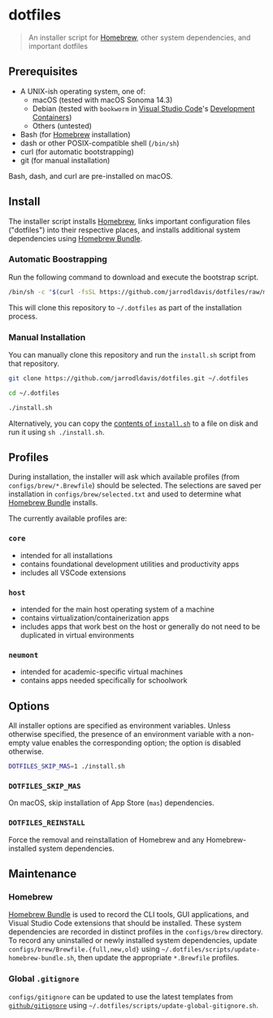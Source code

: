 # dotfiles

> An installer script for [Homebrew], other system dependencies, and important dotfiles

## Prerequisites

- A UNIX-ish operating system, one of:
  - macOS (tested with macOS Sonoma 14.3)
  - Debian (tested with `bookworm` in [Visual Studio Code]'s [Development Containers])
  - Others (untested)
- Bash (for [Homebrew] installation)
- dash or other POSIX-compatible shell (`/bin/sh`)
- curl (for automatic bootstrapping)
- git (for manual installation)

Bash, dash, and curl are pre-installed on macOS.

## Install

The installer script installs [Homebrew], links important configuration files ("dotfiles") into
their respective places, and installs additional system dependencies using [Homebrew Bundle].

### Automatic Boostrapping

Run the following command to download and execute the bootstrap script.

```sh
/bin/sh -c "$(curl -fsSL https://github.com/jarrodldavis/dotfiles/raw/main/install.sh)"
```

This will clone this repository to `~/.dotfiles` as part of the installation process.

### Manual Installation

You can manually clone this repository and run the `install.sh` script from that repository.

```sh
git clone https://github.com/jarrodldavis/dotfiles.git ~/.dotfiles
```

```sh
cd ~/.dotfiles
```

```sh
./install.sh
```

Alternatively, you can copy the [contents of `install.sh`] to a file on disk and run it using `sh
./install.sh`.

## Profiles

During installation, the installer will ask which available profiles
(from `configs/brew/*.Brewfile`) should be selected. The selections are saved per installation in
`configs/brew/selected.txt` and used to determine what [Homebrew Bundle] installs.

The currently available profiles are:

### `core`

- intended for all installations
- contains foundational development utilities and productivity apps
- includes all VSCode extensions

### `host`

- intended for the main host operating system of a machine
- contains virtualization/containerization apps
- includes apps that work best on the host or generally do not need to be duplicated in virtual
  environments

### `neumont`

- intended for academic-specific virtual machines
- contains apps needed specifically for schoolwork

## Options

All installer options are specified as environment variables. Unless otherwise specified, the
presence of an environment variable with a non-empty value enables the corresponding option; the
option is disabled otherwise.

```sh
DOTFILES_SKIP_MAS=1 ./install.sh
```

### `DOTFILES_SKIP_MAS`

On macOS, skip installation of App Store (`mas`) dependencies.

### `DOTFILES_REINSTALL`

Force the removal and reinstallation of Homebrew and any Homebrew-installed system dependencies.

## Maintenance

### Homebrew

[Homebrew Bundle] is used to record the CLI tools, GUI applications, and Visual Studio Code
extensions that should be installed. These system dependencies are recorded in distinct profiles in
the `configs/brew` directory. To record any uninstalled or newly installed system dependencies, update
`configs/brew/Brewfile.{full,new,old}` using `~/.dotfiles/scripts/update-homebrew-bundle.sh`, then
update the appropriate `*.Brewfile` profiles.

### Global `.gitignore`

`configs/gitignore` can be updated to use the latest templates from [`github/gitignore`] using
`~/.dotfiles/scripts/update-global-gitignore.sh`.

[Homebrew]:                     https://brew.sh
[Visual Studio Code]:           https://code.visualstudio.com
[Development Containers]:       https://code.visualstudio.com/docs/remote/containers
[contents of `install.sh`]:     https://github.com/jarrodldavis/dotfiles/raw/main/install.sh
[Homebrew Bundle]:              https://github.com/Homebrew/homebrew-bundle
[`github/gitignore`]:           https://github.com/github/gitignore
